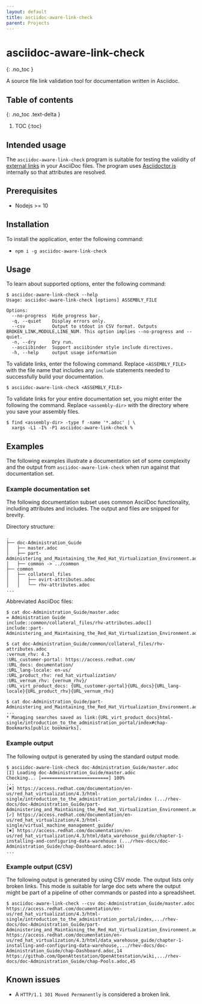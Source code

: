 ```yaml
---
layout: default
title: asciidoc-aware-link-check
parent: Projects
---
```


# asciidoc-aware-link-check
{: .no_toc }

A source file link validation tool for documentation written in Asciidoc.

## Table of contents
{: .no_toc .text-delta }

1. TOC
{:toc}

## Intended usage

The `asciidoc-aware-link-check` program is suitable for testing the validity of [external links](https://asciidoctor.org/docs/asciidoc-syntax-quick-reference/#links) in your AsciiDoc files.
The program uses [Asciidoctor.js](https://github.com/asciidoctor/asciidoctor.js#asciidoctorjs-asciidoc-in-javascript-powered-by-asciidoctor) internally so that attributes are resolved.

## Prerequisites

* Nodejs >= 10

## Installation

To install the application, enter the following command:

* `npm i -g asciidoc-aware-link-check`

## Usage

To learn about supported options, enter the following command:

```
$ asciidoc-aware-link-check --help
Usage: asciidoc-aware-link-check [options] ASSEMBLY_FILE

Options:
  --no-progress  Hide progress bar.
  -q, --quiet    Display errors only.
  --csv          Output to stdout in CSV format. Outputs BROKEN_LINK,MODULE,LINE_NUM. This option implies --no-progress and --quiet.
  -n, --dry      Dry run.
  --asciibinder  Support asciibinder style include directives.
  -h, --help     output usage information
  ```

To validate links, enter the following command. Replace `<ASSEMBLY_FILE>` with the file name that includes any `include` statements needed to successfully build your documentation.

```
$ asciidoc-aware-link-check <ASSEMBLY_FILE>
```

To validate links for your entire documentation set, you might enter the following the command. Replace `<assembly-dir>` with the directory where you save your assembly files.

```
$ find <assembly-dir> -type f -name '*.adoc' | \
  xargs -L1 -I% -P1 asciidoc-aware-link-check %
```

## Examples

The following examples illustrate a documentation set of some complexity and the output from `asciidoc-aware-link-check` when run against that documentation set.

### Example documentation set

The following documentation subset uses common AsciiDoc functionality, including attributes and includes. The output and files are snipped for brevity.

Directory structure:

```
.
├── doc-Administration_Guide
│   ├── master.adoc
│   ├── part-Administering_and_Maintaining_the_Red_Hat_Virtualization_Environment.adoc
│   ├── common -> ../common
├── common
│   ├── collateral_files
│   │   ├── ovirt-attributes.adoc
│   │   └── rhv-attributes.adoc
...
```

Abbreviated AsciiDoc files:

```
$ cat doc-Administration_Guide/master.adoc
= Administration Guide
include::common/collateral_files/rhv-attributes.adoc[]
include::part-Administering_and_Maintaining_the_Red_Hat_Virtualization_Environment.adoc[]

```

```
$ cat doc-Administration_Guide/common/collateral_files/rhv-attributes.adoc
:vernum_rhv: 4.3
:URL_customer-portal: https://access.redhat.com/
:URL_docs: documentation/
:URL_lang-locale: en-us/
:URL_product_rhv: red_hat_virtualization/
:URL_vernum_rhv: {vernum_rhv}/
:URL_virt_product_docs: {URL_customer-portal}{URL_docs}{URL_lang-locale}{URL_product_rhv}{URL_vernum_rhv}
```

```
$ cat doc-Administration_Guide/part-Administering_and_Maintaining_the_Red_Hat_Virtualization_Environment.adoc
...
* Managing searches saved as link:{URL_virt_product_docs}html-single/introduction_to_the_administration_portal/index#chap-Bookmarks[public bookmarks].
```

### Example output

The following output is generated by using the standard output mode.

```
$ asciidoc-aware-link-check doc-Administration_Guide/master.adoc
[I] Loading doc-Administration_Guide/master.adoc
Checking... [=========================] 100%
...
[✖] https://access.redhat.com/documentation/en-us/red_hat_virtualization/4.3/html-single/introduction_to_the_administration_portal/index (.../rhev-docs/doc-Administration_Guide/part-Administering_and_Maintaining_the_Red_Hat_Virtualization_Environment.adoc:13)
[✓] https://access.redhat.com/documentation/en-us/red_hat_virtualization/4.3/html-single/virtual_machine_management_guide/
[✖] https://access.redhat.com/documentation/en-us/red_hat_virtualization/4.3/html/data_warehouse_guide/chapter-1-installing-and-configuring-data-warehouse (.../rhev-docs/doc-Administration_Guide/chap-Dashboard.adoc:14)
...
```

### Example output (CSV)

The following output is generated by using CSV mode. The output lists only broken links.
This mode is suitable for large doc sets where the output might be part of a pipeline of other commands or pasted into a spreadsheet.

```
$ asciidoc-aware-link-check --csv doc-Administration_Guide/master.adoc
https://access.redhat.com/documentation/en-us/red_hat_virtualization/4.3/html-single/introduction_to_the_administration_portal/index,.../rhev-docs/doc-Administration_Guide/part-Administering_and_Maintaining_the_Red_Hat_Virtualization_Environment.adoc,13
https://access.redhat.com/documentation/en-us/red_hat_virtualization/4.3/html/data_warehouse_guide/chapter-1-installing-and-configuring-data-warehouse,.../rhev-docs/doc-Administration_Guide/chap-Dashboard.adoc,14
https://github.com/OpenAttestation/OpenAttestation/wiki,.../rhev-docs/doc-Administration_Guide/chap-Pools.adoc,45
```

## Known issues

* A `HTTP/1.1 301 Moved Permanently` is considered a broken link.
